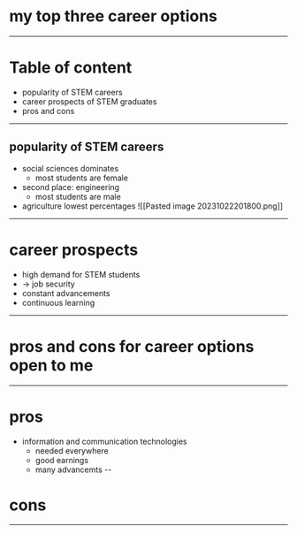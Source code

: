 # my top three career options
---
# Table of content
- popularity of STEM careers
- career prospects of STEM graduates
- pros and cons
---
## popularity of STEM careers
- social sciences dominates
	- most students are female
- second place: engineering
	- most students are male
- agriculture lowest percentages
![[Pasted image 20231022201800.png]]
---
# career prospects
- high demand for STEM students
- -> job security
- constant advancements
- continuous learning
---
# pros and cons for career options open to me
---
# pros 
- information and communication technologies
	- needed everywhere
	- good earnings
	- many advancemts 
--
# cons

---
